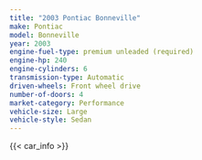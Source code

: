 ```yaml
---
title: "2003 Pontiac Bonneville"
make: Pontiac
model: Bonneville
year: 2003
engine-fuel-type: premium unleaded (required)
engine-hp: 240
engine-cylinders: 6
transmission-type: Automatic
driven-wheels: Front wheel drive
number-of-doors: 4
market-category: Performance
vehicle-size: Large
vehicle-style: Sedan
---
```


{{< car_info >}}
